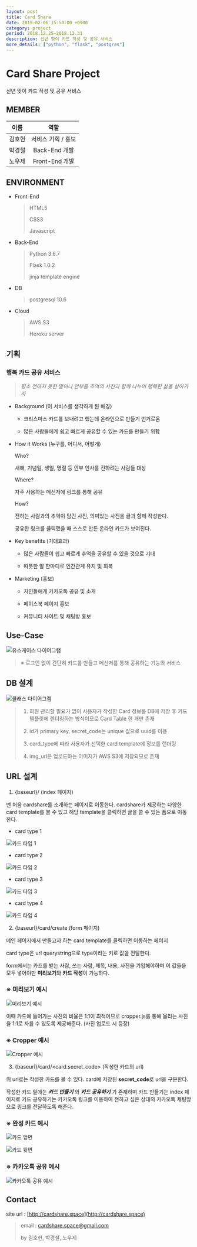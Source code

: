 ```yaml
---
layout: post
title: Card Share
date: 2019-02-06 15:50:00 +0900
category: project
period: 2018.12.25~2018.12.31
description: 신년 맞이 카드 작성 및 공유 서비스
more_details: ["python", "flask", "postgres"]
---
```


# Card Share Project

신년 맞이 카드 작성 및 공유 서비스

## MEMBER

이름 | 역할
:--: | :--:
김호현 | 서비스 기획 / 홍보
박경철 | Back-End 개발
노우제 | Front-End 개발

## ENVIRONMENT

- Front-End

    > HTML5
    >
    > CSS3
    >
    > Javascript

- Back-End

    > Python 3.6.7
    >
    > Flask 1.0.2
    >
    > jinja template engine

- DB

    > postgresql 10.6

- Cloud

    > AWS S3
    >
    > Heroku server

## 기획

### 행복 카드 공유 서비스

> *평소 전하지 못한 말이나 안부를 추억의 사진과 함께 나누어 행복한 삶을 살아가자*

- Background (이 서비스를 생각하게 된 배경)

    - 크리스마스 카드를 보내려고 했는데 온라인으로 만들기 번거로움

    - 많은 사람들에게 쉽고 빠르게 공유할 수 있는 카드를 만들기 위함

- How it Works (누구를, 어디서, 어떻게)

    Who? 
    
    새해, 기념일, 생일, 명절 등 안부 인사를 전하려는 사람들 대상

    Where?

    자주 사용하는 메신저에 링크를 통해 공유

    How?

    전하는 사람과의 추억이 담긴 사진, 의미있는 사진을 글과 함께 작성한다.

    공유한 링크를 클릭했을 때 스스로 만든 온라인 카드가 보여진다.

- Key benefits (기대효과)

    - 많은 사람들이 쉽고 빠르게 추억을 공유할 수 있을 것으로 기대

    - 따뜻한 말 한마디로 인간관계 유지 및 회복

- Marketing (홍보)

    - 지인들에게 카카오톡 공유 및 소개

    - 페이스북 페이지 홍보

    - 커뮤니티 사이트 및 채팅방 홍보

## Use-Case

![유스케이스 다이어그램](/assets/img/project/cardshare/Use-case.PNG)

> ※ 로그인 없이 간단히 카드를 만들고 메신저를 통해 공유하는 기능의 서비스 

## DB 설계

![클래스 다이어그램](/assets/img/project/cardshare/Class-diagram.PNG)

> 1. 회원 관리할 필요가 없이 사용자가 작성한 Card 정보를 DB에 저장 후 카드 템플릿에 렌더링하는 방식이므로 Card Table 한 개만 존재
>
> 2. id가 primary key, secret_code는 unique 값으로 uuid를 이용
>
> 3. card_type에 따라 사용자가 선택한 card template에 정보를 랜더링
>
> 4. img_url은 업로드하는 이미지가 AWS S3에 저장되므로 존재

## URL 설계

1. {baseurl}/ (index 페이지)

맨 처음 cardshare를 소개하는 페이지로 이동한다. cardshare가 제공하는 다양한 card template를 볼 수 있고 해당 template을 클릭하면 글을 쓸 수 있는 폼으로 이동한다.

- card type 1

![카드 타입 1](/assets/img/project/cardshare/card1.png)

- card type 2

![카드 타입 2](/assets/img/project/cardshare/card2.png)

- card type 3

![카드 타입 3](/assets/img/project/cardshare/card3.png)

- card type 4

![카드 타입 4](/assets/img/project/cardshare/card4.png)



2. {baseurl}/card/create (form 페이지)

메인 페이지에서 만들고자 하는 card template를 클릭하면 이동하는 페이지

card type은 url querystring으로 type이라는 키로 값을 전달한다.

form에서는 카드를 받는 사람, 쓰는 사람, 제목, 내용, 사진을 기입해야하며 이 값들을 모두 넣어야만 **미리보기**와 **카드 작성**이 가능하다.

### ※ 미리보기 예시

![미리보기 예시](/assets/img/project/cardshare/preview-ex.PNG)

이때 카드에 들어가는 사진의 비율은 1:1이 최적이므로 cropper.js를 통해 올리는 사진을 1:1로 자를 수 있도록 제공해준다. (사진 업로드 시 등장)

### ※ Cropper 예시

![Cropper 예시](/assets/img/project/cardshare/cropper-ex.PNG)

3. {baseurl}/card/<card.secret_code> (작성한 카드의 url)

위 url로는 작성한 카드를 볼 수 있다. card에 저장된 **secret_code**로 url을 구분한다.

작성한 카드 밑에는 ***카드 만들기*** 와 ***카드 공유하기*** 가 존재하며 카드 만들기는 index 페이지로 카드 공유하기는 카카오톡 링크를 이용하여 전하고 싶은 상대의 카카오톡 채팅방으로 링크를 전달하도록 해준다.

### ※ 완성 카드 예시

![카드 앞면](/assets/img/project/cardshare/card-front-ex.PNG)

![카드 뒷면](/assets/img/project/cardshare/card-back-ex.PNG)

### ※ 카카오톡 공유 예시

![카카오톡 공유 예시](/assets/img/project/cardshare/share-preview.PNG)

## Contact

site url : [http://cardshare.space](http://cardshare.space)

> email : cardshare.space@gmail.com
>
> by 김호현, 박경철, 노우제